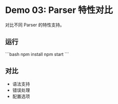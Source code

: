 # Demo 03: Parser 特性对比

对比不同 Parser 的特性支持。

## 运行

\`\`\`bash
npm install
npm start
\`\`\`

## 对比

- 语法支持
- 错误处理
- 配置选项
